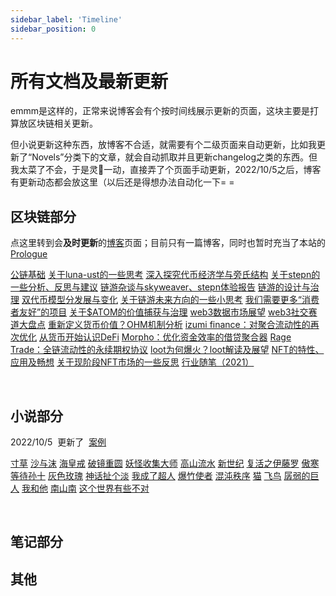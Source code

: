 ```yaml
---
sidebar_label: 'Timeline'
sidebar_position: 0
---
```


# 所有文档及最新更新

emmm是这样的，正常来说博客会有个按时间线展示更新的页面，这块主要是打算放区块链相关更新。

但小说更新这种东西，放博客不合适，就需要有个二级页面来自动更新，比如我更新了“Novels”分类下的文章，就会自动抓取并且更新changelog之类的东西。但我太菜了不会，于是灵:chicken:一动，直接弄了个页面手动更新，2022/10/5之后，博客有更新动态都会放这里（以后还是得想办法自动化一下= =

## 区块链部分

点这里转到会**及时更新**的[博客](/blog)页面；目前只有一篇博客，同时也暂时充当了本站的[Prologue](/docs/homepage)<br/>

<div class="card-demo">
  <div class="card">
    <div class="card__body">
      <p>
        <span class="badge badge--secondary"><a href="/docs/Blockchain/Infra/000">公链基础</a></span>
        <span class="badge badge--secondary"><a href="/docs/Blockchain/Jokenomics/001">关于luna-ust的一些思考</a></span>
        <span class="badge badge--secondary"><a href="/docs/Blockchain/Jokenomics/002">深入探究代币经济学与旁氏结构</a></span>
        <span class="badge badge--secondary"><a href="/docs/Blockchain/Jokenomics/003">关于stepn的一些分析、反思与建议</a></span>
        <span class="badge badge--secondary"><a href="/docs/Blockchain/Game/003">链游杂谈与skyweaver、stepn体验报告</a></span>
        <span class="badge badge--secondary"><a href="/docs/Blockchain/Game/002">链游的设计与治理</a></span>
        <span class="badge badge--secondary"><a href="/docs/Blockchain/Game/004">双代币模型分发展与变化</a></span>
        <span class="badge badge--secondary"><a href="/docs/Blockchain/Game/005">关于链游未来方向的一些小思考</a></span>
        <span class="badge badge--secondary"><a href="/docs/Blockchain/Infra/002">我们需要更多“消费者友好”的项目</a></span>
        <span class="badge badge--secondary"><a href="/docs/Blockchain/Infra/003">关于$ATOM的价值捕获与治理</a></span>
        <span class="badge badge--secondary"><a href="/docs/Blockchain/Web3/005">web3数据市场展望</a></span>
        <span class="badge badge--secondary"><a href="/docs/Blockchain/Web3/007">web3社交赛道大盘点</a></span>
        <span class="badge badge--secondary"><a href="/docs/Blockchain/DeFi/003">重新定义货币价值？OHM机制分析</a></span>
        <span class="badge badge--secondary"><a href="/docs/Blockchain/DeFi/004">izumi finance：对聚合流动性的再次优化</a></span>
        <span class="badge badge--secondary"><a href="/docs/Blockchain/DeFi/007">从货币开始认识DeFi</a></span>
        <span class="badge badge--secondary"><a href="/docs/Blockchain/DeFi/009">Morpho：优化资金效率的借贷聚合器</a></span>
        <span class="badge badge--secondary"><a href="/docs/Blockchain/DeFi/010">Rage Trade：全链流动性的永续期权协议</a></span>
        <span class="badge badge--secondary"><a href="/docs/Blockchain/NFT/001">loot为何爆火？loot解读及展望</a></span>
        <span class="badge badge--secondary"><a href="/docs/Blockchain/NFT/003">NFT的特性、应用及畅想</a></span>
        <span class="badge badge--secondary"><a href="/docs/Blockchain/NFT/004">关于现阶段NFT市场的一些反思</a></span>
        <span class="badge badge--secondary"><a href="/docs/Blockchain/year_2021">行业随笔（2021）</a></span>
      </p>
    </div>
  </div>
</div><br />

## 小说部分

<span class="badge badge--primary">2022/10/5</span>&nbsp;&nbsp;更新了&nbsp;&nbsp;<a href="/docs/Novels/past_days/life_spread">案例</a>

<div class="card-demo">
  <div class="card">
    <div class="card__body">
      <p>
        <span class="badge badge--secondary"><a href="/docs/Novels/past_days/life_spread">寸草</a></span>
        <span class="badge badge--secondary"><a href="/docs/Novels/past_days/the_sand_love">沙与沫</a></span>
        <span class="badge badge--secondary"><a href="/docs/Novels/past_days/ring_of_time">海皇戒</a></span>
        <span class="badge badge--secondary"><a href="/docs/Novels/past_days/moon_in_mirror">破镜重圆</a></span>
        <span class="badge badge--secondary"><a href="/docs/Novels/past_days/monster_master">妖怪收集大师</a></span>
        <span class="badge badge--secondary"><a href="/docs/Novels/past_days/being_alone">高山流水</a></span>
        <span class="badge badge--secondary"><a href="/docs/Novels/past_days//new_era">新世纪</a></span>
        <span class="badge badge--secondary"><a href="/docs/Novels/past_days/reborn_1">复活之伊藤罗</a></span>
        <span class="badge badge--secondary"><a href="/docs/Novels/past_days/spring">傲寒</a></span>
        <span class="badge badge--secondary"><a href="/docs/Novels/past_days/en_attendant_t">等待孙十</a></span>
        <span class="badge badge--secondary"><a href="/docs/Novels/past_days/white_black_rose">灰色玫瑰</a></span>
        <span class="badge badge--secondary"><a href="/docs/Novels/past_days/mythology_bullshit">神话扯个淡</a></span>
        <span class="badge badge--secondary"><a href="/docs/Novels/past_days/superman">我成了超人</a></span>
        <span class="badge badge--secondary"><a href="/docs/Novels/past_days/monster_master_extra_1">爆竹使者</a></span>
        <span class="badge badge--secondary"><a href="/docs/Novels/rule_of_chaos/007">混沌秩序</a></span>
        <span class="badge badge--secondary"><a href="/docs/Novels/past_days/short_series_past_days/#猫">猫</a></span>
        <span class="badge badge--secondary"><a href="/docs/Novels/past_days/short_series_past_days/#飞鸟">飞鸟</a></span>
        <span class="badge badge--secondary"><a href="/docs/Novels/past_days/short_series_past_days/#孱弱的巨人">孱弱的巨人</a></span>
        <span class="badge badge--secondary"><a href="/docs/Novels/past_days/short_series_past_days/#我和他">我和他</a></span>
        <span class="badge badge--secondary"><a href="/docs/Novels/past_days/short_series_past_days/#南山南">南山南</a></span>
        <span class="badge badge--secondary"><a href="/docs/Novels/past_days/short_series_past_days/#这个世界有些不对">这个世界有些不对</a></span>
      </p>
    </div>
  </div>
</div><br />

## 笔记部分

## 其他

